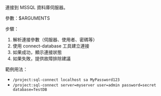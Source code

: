 連接到 MSSQL 資料庫伺服器。

參數：$ARGUMENTS

步驟：
1. 解析連接參數（伺服器、使用者、密碼等）
2. 使用 connect-database 工具建立連接
3. 如果成功，顯示連接狀態
4. 如果失敗，提供故障排除建議

範例用法：
- `/project:sql-connect localhost sa MyPassword123`
- `/project:sql-connect server=myserver user=admin password=secret database=TestDB`